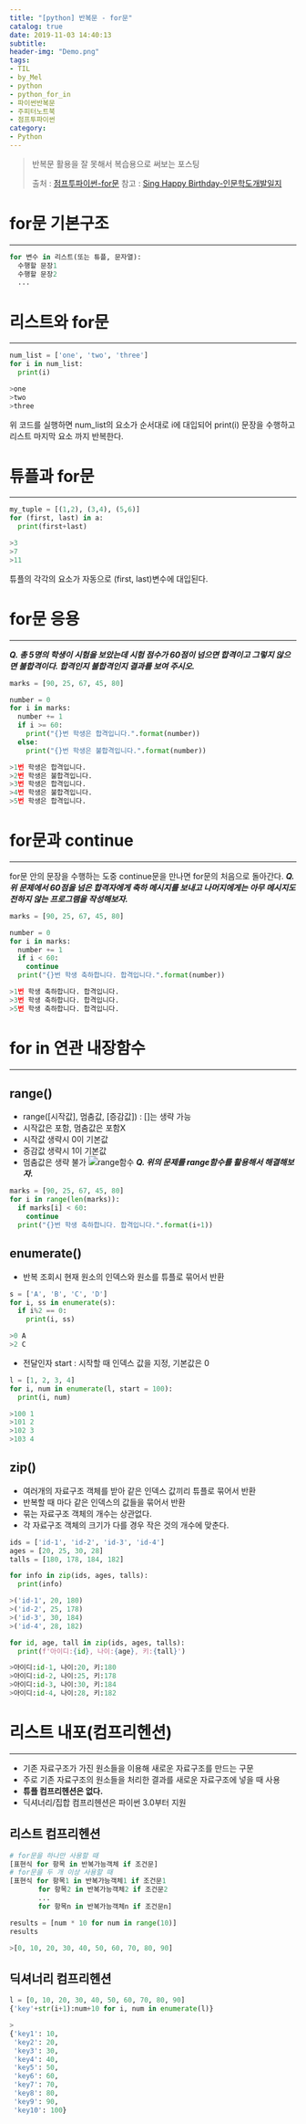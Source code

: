 ```yaml
---
title: "[python] 반복문 - for문"
catalog: true
date: 2019-11-03 14:40:13
subtitle:
header-img: "Demo.png"
tags:
- TIL
- by_Mel
- python
- python_for_in
- 파이썬반복문
- 주피터노트북
- 점프투파이썬
category:
- Python
---
```

> 반복문 활용을 잘 못해서 복습용으로 써보는 포스팅
>
> 출처 : [점프투파이썬-for문](https://wikidocs.net/22)
> 참고 : [Sing Happy Birthday-인문학도개발일지](https://blog.naver.com/iklues_/221671467901)

# for문 기본구조
---
```python
for 변수 in 리스트(또는 튜플, 문자열):
  수행할 문장1
  수행할 문장2
  ...
```
# 리스트와 for문
---
```python
num_list = ['one', 'two', 'three']
for i in num_list:
  print(i)
```
```python
>one
>two
>three
```
위 코드를 실행하면 num_list의 요소가 순서대로 i에 대입되어 print(i) 문장을 수행하고 리스트 마지막 요소 까지 반복한다.

# 튜플과 for문
---
```python
my_tuple = [(1,2), (3,4), (5,6)]
for (first, last) in a:
  print(first+last)
```
```python
>3
>7
>11
```
튜플의 각각의 요소가 자동으로 (first, last)변수에 대입된다.

# for문 응용
---
***Q. 총 5명의 학생이 시험을 보았는데 시험 점수가 60점이 넘으면 합격이고 그렇지 않으면 불합격이다. 합격인지 불합격인지 결과를 보여 주시오.***
```python
marks = [90, 25, 67, 45, 80]

number = 0
for i in marks:
  number += 1
  if i >= 60:
    print("{}번 학생은 합격입니다.".format(number))
  else:
    print("{}번 학생은 불합격입니다.".format(number))
```
```python
>1번 학생은 합격입니다.
>2번 학생은 불합격입니다.
>3번 학생은 합격입니다.
>4번 학생은 불합격입니다.
>5번 학생은 합격입니다.
```
# for문과 continue
---
for문 안의 문장을 수행하는 도중 continue문을 만나면 for문의 처음으로 돌아간다.
***Q. 위 문제에서 60점을 넘은 합격자에게 축하 메시지를 보내고 나머지에게는 아무 메시지도 전하지 않는 프로그램을 작성해보자.***
```python
marks = [90, 25, 67, 45, 80]

number = 0
for i in marks:
  number += 1
  if i < 60:
    continue
  print("{}번 학생 축하합니다. 합격입니다.".format(number))
```
```python
>1번 학생 축하합니다. 합격입니다.
>3번 학생 축하합니다. 합격입니다.
>5번 학생 축하합니다. 합격입니다.
```
# for in 연관 내장함수
---
## range()
- range([시작값], 멈춤값, [증감값]) : []는 생략 가능
- 시작값은 포함, 멈춤값은 포함X
- 시작값 생략시 0이 기본값
- 증감값 생략시 1이 기본값
- 멈춤값은 생략 불가
![range함수](https://blogfiles.pstatic.net/MjAxOTEwMDdfODYg/MDAxNTcwNDA5NDUyNDA3.k9MBnzkzcnnDIWlDvKjluZRAfMvBzOl5lrXlfKVzbZ8g.fts1Rjtb63ZTSpwDeNnINkdERHJPcLUlV1FZTz5q_Gwg.PNG.iklues_/image.png "파이썬 range함수 용례")
***Q. 위의 문제를 range함수를 활용해서 해결해보자.***
```python
marks = [90, 25, 67, 45, 80]
for i in range(len(marks)):
  if marks[i] < 60:
    continue
  print("{}번 학생 축하합니다. 합격입니다.".format(i+1))
```
## enumerate()
- 반복 조회시 현재 원소의 인덱스와 원소를 튜플로 묶어서 반환
```python
s = ['A', 'B', 'C', 'D']
for i, ss in enumerate(s):
  if i%2 == 0:
    print(i, ss)
```
```python
>0 A
>2 C
```
- 전달인자 start : 시작할 때 인덱스 값을 지정, 기본값은 0
```python
l = [1, 2, 3, 4]
for i, num in enumerate(l, start = 100):
  print(i, num)
```
```python
>100 1
>101 2
>102 3
>103 4
```
## zip()
- 여러개의 자료구조 객체를 받아 같은 인덱스 값끼리 튜플로 묶어서 반환
- 반복할 때 마다 같은 인덱스의 값들을 묶어서 반환
- 묶는 자료구조 객체의 개수는 상관없다.
- 각 자료구조 객체의 크기가 다를 경우 작은 것의 개수에 맞춘다.
```python
ids = ['id-1', 'id-2', 'id-3', 'id-4']
ages = [20, 25, 30, 28]
talls = [180, 178, 184, 182]
```
```python
for info in zip(ids, ages, talls):
  print(info)
```
```python
>('id-1', 20, 180)
>('id-2', 25, 178)
>('id-3', 30, 184)
>('id-4', 28, 182)
```
```python
for id, age, tall in zip(ids, ages, talls):
  print(f'아이디:{id}, 나이:{age}, 키:{tall}')
```
```python
>아이디:id-1, 나이:20, 키:180
>아이디:id-2, 나이:25, 키:178
>아이디:id-3, 나이:30, 키:184
>아이디:id-4, 나이:28, 키:182
```
# 리스트 내포(컴프리헨션)
---
- 기존 자료구조가 가진 원소들을 이용해 새로운 자료구조를 만드는 구문
- 주로 기존 자료구조의 원소들을 처리한 결과를 새로운 자료구조에 넣을 때 사용
- **튜플 컴프리헨션은 없다.**
- 딕셔너리/집합 컴프리헨션은 파이썬 3.0부터 지원
## 리스트 컴프리헨션
```python
# for문을 하나만 사용할 때
[표현식 for 항목 in 반복가능객체 if 조건문]
# for문을 두 개 이상 사용할 때
[표현식 for 항목1 in 반복가능객체1 if 조건문1
       for 항목2 in 반복가능객체2 if 조건문2
       ...
       for 항목n in 반복가능객체n if 조건문n]      
```
```python
results = [num * 10 for num in range(10)]
results
```
```python
>[0, 10, 20, 30, 40, 50, 60, 70, 80, 90]
```
## 딕셔너리 컴프리헨션
```python
l = [0, 10, 20, 30, 40, 50, 60, 70, 80, 90]
{'key'+str(i+1):num+10 for i, num in enumerate(l)}
```
```python
>
{'key1': 10,
 'key2': 20,
 'key3': 30,
 'key4': 40,
 'key5': 50,
 'key6': 60,
 'key7': 70,
 'key8': 80,
 'key9': 90,
 'key10': 100}
```
